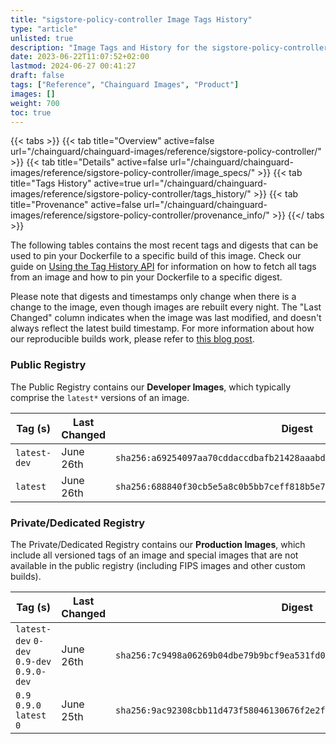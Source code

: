 ```yaml
---
title: "sigstore-policy-controller Image Tags History"
type: "article"
unlisted: true
description: "Image Tags and History for the sigstore-policy-controller Chainguard Image"
date: 2023-06-22T11:07:52+02:00
lastmod: 2024-06-27 00:41:27
draft: false
tags: ["Reference", "Chainguard Images", "Product"]
images: []
weight: 700
toc: true
---
```


{{< tabs >}}
{{< tab title="Overview" active=false url="/chainguard/chainguard-images/reference/sigstore-policy-controller/" >}}
{{< tab title="Details" active=false url="/chainguard/chainguard-images/reference/sigstore-policy-controller/image_specs/" >}}
{{< tab title="Tags History" active=true url="/chainguard/chainguard-images/reference/sigstore-policy-controller/tags_history/" >}}
{{< tab title="Provenance" active=false url="/chainguard/chainguard-images/reference/sigstore-policy-controller/provenance_info/" >}}
{{</ tabs >}}

The following tables contains the most recent tags and digests that can be used to pin your Dockerfile to a specific build of this image. Check our guide on [Using the Tag History API](/chainguard/chainguard-images/using-the-tag-history-api/) for information on how to fetch all tags from an image and how to pin your Dockerfile to a specific digest.

Please note that digests and timestamps only change when there is a change to the image, even though images are rebuilt every night. The "Last Changed" column indicates when the image was last modified, and doesn't always reflect the latest build timestamp. For more information about how our reproducible builds work, please refer to [this blog post](https://www.chainguard.dev/unchained/reproducing-chainguards-reproducible-image-builds).

### Public Registry
The Public Registry contains our **Developer Images**, which typically comprise the `latest*` versions of an image.

| Tag (s)       | Last Changed | Digest                                                                    |
|---------------|--------------|---------------------------------------------------------------------------|
|  `latest-dev` | June 26th    | `sha256:a69254097aa70cddaccdbafb21428aaabd1a143ce967ab3c79590816a7247b0d` |
|  `latest`     | June 26th    | `sha256:688840f30cb5e5a8c0b5bb7ceff818b5e7af9a7709599bb78d1a7a5fc26a1261` |


### Private/Dedicated Registry
The Private/Dedicated Registry contains our **Production Images**, which include all versioned tags of an image and special images that are not available in the public registry (including FIPS images and other custom builds).

| Tag (s)                                     | Last Changed | Digest                                                                    |
|---------------------------------------------|--------------|---------------------------------------------------------------------------|
|  `latest-dev` `0-dev` `0.9-dev` `0.9.0-dev` | June 26th    | `sha256:7c9498a06269b04dbe79b9bcf9ea531fd0fbecb573b5fb900a149dc614a4f528` |
|  `0.9` `0.9.0` `latest` `0`                 | June 25th    | `sha256:9ac92308cbb11d473f58046130676f2e2ff0ea4b4476f914b5ea73dc87c83f9b` |

